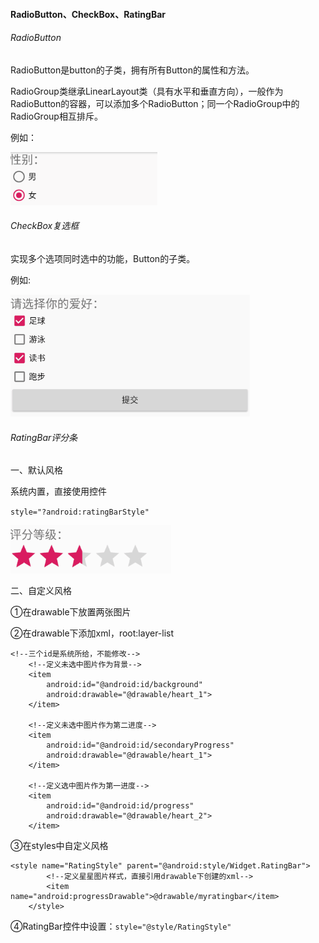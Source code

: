 #### RadioButton、CheckBox、RatingBar

###### RadioButton

RadioButton是button的子类，拥有所有Button的属性和方法。

RadioGroup类继承LinearLayout类（具有水平和垂直方向），一般作为RadioButton的容器，可以添加多个RadioButton；同一个RadioGroup中的RadioGroup相互排斥。

例如：

![](https://github.com/wkrkk/RandomPictures/blob/master/Android/RadioButton.png?raw=true)

###### CheckBox复选框

实现多个选项同时选中的功能，Button的子类。

例如:

![](https://github.com/wkrkk/RandomPictures/blob/master/Android/CheckBox.png?raw=true)

###### RatingBar评分条

一、默认风格

系统内置，直接使用控件

`style="?android:ratingBarStyle"`

![](https://github.com/wkrkk/RandomPictures/blob/master/Android/RatingBar.png?raw=true)

二、自定义风格

①在drawable下放置两张图片

②在drawable下添加xml，root:layer-list

```
<!--三个id是系统所给，不能修改-->
    <!--定义未选中图片作为背景-->
    <item
        android:id="@android:id/background"
        android:drawable="@drawable/heart_1">
    </item>

    <!--定义未选中图片作为第二进度-->
    <item
        android:id="@android:id/secondaryProgress"
        android:drawable="@drawable/heart_1">
    </item>

    <!--定义选中图片作为第一进度-->
    <item
        android:id="@android:id/progress"
        android:drawable="@drawable/heart_2">
    </item>
```

③在styles中自定义风格

```
<style name="RatingStyle" parent="@android:style/Widget.RatingBar">
        <!--定义星星图片样式，直接引用drawable下创建的xml-->
        <item name="android:progressDrawable">@drawable/myratingbar</item>
    </style>
```

④RatingBar控件中设置：`style="@style/RatingStyle"`